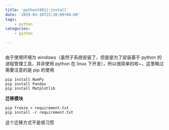 ```yaml
---
title: 'python[001]:install'
date: '2019-03-18T23:20:09+08:00'
tags:
    - python
categories:
    - python

---
```




```python

```

由于使用环境为 windows（虽然子系统安装了，但是是为了安装基于 python 的进程管理工具，并非使用 python 在 linux 下开发），所以很简单的啦~，这里略过
需要注意的是 pip 的使用
```
pip install NumPy 
pip install Pandas 
pip install Matplotlib 
```

**迁移模块**

```
pip freeze > requirement.txt
pip install -r requirement.txt
```

这个迁移方式不是很习惯